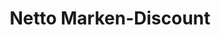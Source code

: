 ---
title: "Netto Marken-Discount"
url: /ludwigsburg/netto-marken-discount-bahnhofstrasse/
shop: Supermarkt
---